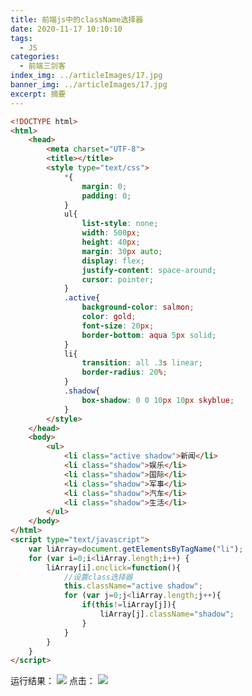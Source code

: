 ```yaml
---
title: 前端js中的className选择器
date: 2020-11-17 10:10:10
tags:
  - JS
categories:
  - 前端三剑客
index_img: ../articleImages/17.jpg
banner_img: ../articleImages/17.jpg
excerpt: 摘要
---
```

<meta name="referrer" content="no-referrer"/>

```html
<!DOCTYPE html>
<html>
	<head>
		<meta charset="UTF-8">
		<title></title>
		<style type="text/css">
			*{
				margin: 0;
				padding: 0;
			}
			ul{
				list-style: none;
				width: 500px;
				height: 40px;
				margin: 30px auto;
				display: flex;
				justify-content: space-around;
				cursor: pointer; 
			}
			.active{
				background-color: salmon;
				color: gold;
				font-size: 20px;
				border-bottom: aqua 5px solid;
			}
			li{
				transition: all .3s linear;
				border-radius: 20%;
			}
			.shadow{
				box-shadow: 0 0 10px 10px skyblue;
			}
		</style>
	</head>
	<body>
		<ul>
			<li class="active shadow">新闻</li>
			<li class="shadow">娱乐</li>
			<li class="shadow">国际</li>
			<li class="shadow">军事</li>
			<li class="shadow">汽车</li>
			<li class="shadow">生活</li>
		</ul>
	</body>
</html>
<script type="text/javascript">
	var liArray=document.getElementsByTagName("li");
	for (var i=0;i<liArray.length;i++) {
		liArray[i].onclick=function(){
			//设置class选择器
			this.className="active shadow";
			for (var j=0;j<liArray.length;j++){
				if(this!=liArray[j]){
					liArray[j].className="shadow";
				}
			}
		}
	}
</script>

```
运行结果：
![](https://img-blog.csdnimg.cn/67ea43adbcc642a2bb7c6f8be938e27f.png)
点击：
![](https://img-blog.csdnimg.cn/beed471faccb4714b3465f3bb6023aba.png)

